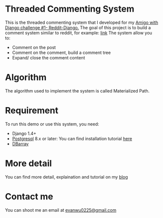 # Threaded Commenting System
  This is the threaded commenting system that I developed for my [Amigo with Django challenge #1- Reddit-Django.](https://github.com/wenyaowu/reddit-django)
  The goal of this project is to build a comment system similar to reddit, for example: [link](http://www.reddit.com/r/pics/comments/349umh/annnnnnnd_we_should_turn_around/)
  The system allow you to:
  - Comment on the post
  - Comment on the comment, build a comment tree
  - Expand/ close the comment content

# Algorithm
  The algorithm used to implement the system is called Materialized Path.
  
# Requirement
  To run this demo or use this system, you need:
  - Django 1.4+
  - [Postgresql](http://postgresapp.com/) 8.x or later: You can find installation tutorial [here](http://djangogirls.gitbooks.io/django-girls-tutorial-extensions/content/optional_postgresql_installation/README.html)
  - [DBarray](https://github.com/ecometrica/django-dbarray)
  
# More detail
  You can find more detail, explaination and tutorial on my [blog](http://)
  
# Contact me
  You can shoot me an email at evanwu0225@gmail.com
